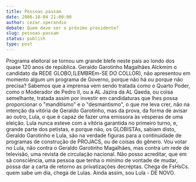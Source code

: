 ```yaml
---
title: Pessoas passam
date: 2006-10-04 21:00:00
author: cezar.sperandio
debate: Quem deve ser o próximo presidente?
slug: pessoas-passam
status: publish 
type: post
---
```


Programa eleitoral se tornou um grande blefe neste país ao londo dos quase 120 anos de república. Geraldo Garotinho Magalhães Alckmim o candidato da REDE GLOBO,(LEMBREm-SE DO COLLOR), não apresentou em momento algum um programa de Governo, porque não há ou porque não precisa? Sabemos que a imprensa vem sendo tratada como o Quarto Poder, como o Moderador de Pedro II, ou a AL Jazira da AL Qaeda, ou coisa semelhante, tratada assim por investir em candidaturas que lhes possa proporcionar o "manditismo" e o "desmantismo", o que me leva crer, não na intenção da vitória de Geraldo Garotinho, mas da prova, da forma de avisar ao outro, Lula, o que é capaz de fazer uma emissora às vésperas de uma eleição. Lula nunca esteve com a vitória garantida no primeiro turno, e, grande parte dos petistas, e porque não, os GLOBISTAs, sabiam disto, Geraldo Garotinho e Lula, são na verdade figuras para a continuidade de programas de construção de PROJACS, ou de coisas do gênero. Vou votar no Lula, não contra o Geraldo Garotinho Magalhães, mas contra um rede de televisão, uma revista de circulação nacional. Não posso acreditar, que em sã consciência, uma pessoa que tenha o mínimo de vontade de mudar, possa dar a carta de retorno as privatizações decréptas. Chega de FsHsCs. quem sabe um dia, chega de Lulas. Ainda assim, sou Lula - DE NOVO.
